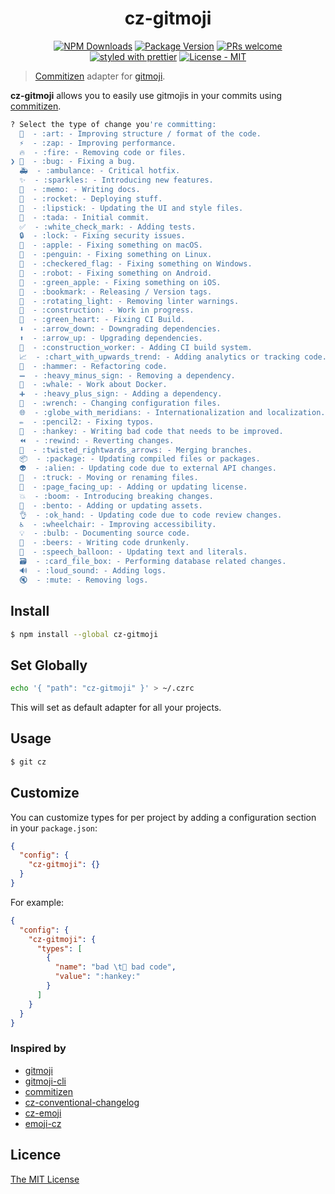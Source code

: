 <h1 align="center">cz-gitmoji</h1>

<p align="center">
<a href="https://www.npmjs.com/package/cz-gitmoji"><img src="https://img.shields.io/npm/dt/cz-gitmoji.svg" alt="NPM Downloads" /></a>
<a href="https://www.npmjs.com/package/cz-gitmoji"><img src="https://img.shields.io/npm/v/cz-gitmoji.svg" alt="Package Version" /></a>
<a href="https://github.com/Landish/cz-gitmoji/pulls"><img src="https://img.shields.io/badge/PRs-welcome-brightgreen.svg" alt="PRs welcome" /></a>
<a href="https://github.com/prettier/prettier"><img src="https://img.shields.io/badge/styled_with-prettier-ff69b4.svg" alt="styled with prettier" /></a>
<a href="https://github.com/Landish/cz-gitmoji/blob/master/LICENSE"><img src="https://img.shields.io/github/license/Landish/cz-gitmoji.svg" alt="License - MIT" /></a>
</p>

> [Commitizen](https://github.com/commitizen/cz-cli) adapter for [gitmoji](https://gitmoji.carloscuesta.me/).

**cz-gitmoji** allows you to easily use gitmojis in your commits using [commitizen](https://github.com/commitizen/cz-cli).

```sh
? Select the type of change you're committing:
  🎨  - :art: - Improving structure / format of the code.
  ⚡️  - :zap: - Improving performance.
  🔥  - :fire: - Removing code or files.
❯ 🐛  - :bug: - Fixing a bug.
  🚑  - :ambulance: - Critical hotfix.
  ✨  - :sparkles: - Introducing new features.
  📝  - :memo: - Writing docs.
  🚀  - :rocket: - Deploying stuff.
  💄  - :lipstick: - Updating the UI and style files.
  🎉  - :tada: - Initial commit.
  ✅  - :white_check_mark: - Adding tests.
  🔒  - :lock: - Fixing security issues.
  🍎  - :apple: - Fixing something on macOS.
  🐧  - :penguin: - Fixing something on Linux.
  🏁  - :checkered_flag: - Fixing something on Windows.
  🤖  - :robot: - Fixing something on Android.
  🍏  - :green_apple: - Fixing something on iOS.
  🔖  - :bookmark: - Releasing / Version tags.
  🚨  - :rotating_light: - Removing linter warnings.
  🚧  - :construction: - Work in progress.
  💚  - :green_heart: - Fixing CI Build.  
  ⬇️  - :arrow_down: - Downgrading dependencies.
  ⬆️  - :arrow_up: - Upgrading dependencies.
  👷  - :construction_worker: - Adding CI build system.
  📈  - :chart_with_upwards_trend: - Adding analytics or tracking code.
  🔨  - :hammer: - Refactoring code.
  ➖  - :heavy_minus_sign: - Removing a dependency.
  🐳  - :whale: - Work about Docker.    
  ➕  - :heavy_plus_sign: - Adding a dependency.
  🔧  - :wrench: - Changing configuration files.
  🌐  - :globe_with_meridians: - Internationalization and localization.
  ✏️  - :pencil2: - Fixing typos.
  💩  - :hankey: - Writing bad code that needs to be improved.
  ⏪  - :rewind: - Reverting changes.
  🔀  - :twisted_rightwards_arrows: - Merging branches.
  📦  - :package: - Updating compiled files or packages.
  👽  - :alien: - Updating code due to external API changes.
  🚚  - :truck: - Moving or renaming files.
  📄  - :page_facing_up: - Adding or updating license.
  💥  - :boom: - Introducing breaking changes.
  🍱  - :bento: - Adding or updating assets.
  👌  - :ok_hand: - Updating code due to code review changes.
  ♿️  - :wheelchair: - Improving accessibility.
  💡  - :bulb: - Documenting source code.
  🍻  - :beers: - Writing code drunkenly.
  💬  - :speech_balloon: - Updating text and literals.
  🗃  - :card_file_box: - Performing database related changes.
  🔊  - :loud_sound: - Adding logs.
  🔇  - :mute: - Removing logs.      
```

## Install

```bash
$ npm install --global cz-gitmoji
```

## Set Globally

```bash
echo '{ "path": "cz-gitmoji" }' > ~/.czrc
```
This will set as default adapter for all your projects.

## Usage

```sh
$ git cz
```

## Customize

You can customize types for per project by adding a configuration section in your `package.json`:

```json
{
  "config": {
    "cz-gitmoji": {}
  }
}
```

For example: 
```json
{
  "config": {
    "cz-gitmoji": {
      "types": [
        {
          "name": "bad \t💩 bad code",
          "value": ":hankey:"
        }
      ]
    }
  }
}
```

### Inspired by
- [gitmoji](https://gitmoji.carloscuesta.me/)
- [gitmoji-cli](https://github.com/carloscuesta/gitmoji-cli)
- [commitizen](https://github.com/commitizen/cz-cli)
- [cz-conventional-changelog](https://github.com/commitizen/cz-conventional-changelog)
- [cz-emoji](https://github.com/ngryman/cz-emoji)
- [emoji-cz](https://github.com/kevin940726/emoji-cz)

## Licence

[The MIT License](https://github.com/Landish/cz-gitmoji/blob/master/LICENSE)

